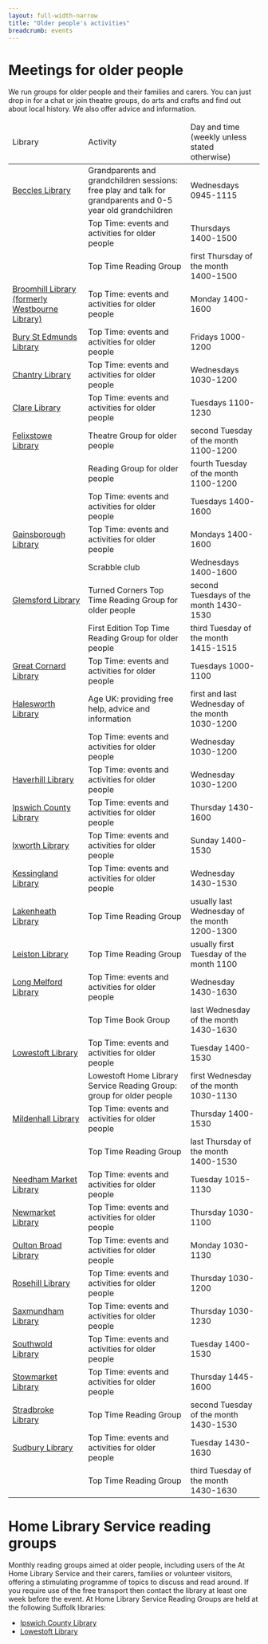 ```yaml
---
layout: full-width-narrow
title: "Older people's activities"
breadcrumb: events
---
```

# Meetings for older people

We run groups for older people and their families and carers. You can just drop in for a chat or join theatre groups, do arts and crafts and find out about local history. We also offer advice and information.

<table>
<thead>
<tr>
<td>Library</td>
<td>Activity</td>
<td>Day and time (weekly unless stated otherwise)</td>
</tr>
</thead>
<tbody>
<tr>
<td><a href="http://suffolklibraries.co.uk/branches/beccles-library/">Beccles Library</a></td>
<td>Grandparents and grandchildren sessions: free play and talk for grandparents and 0-5 year old grandchildren</td>
<td>Wednesdays 0945-1115</td>
</tr>
<tr>
<td></td>
<td>Top Time: events and activities for older people</td>
<td>Thursdays 1400-1500</td>
</tr>
<tr>
<td></td>
<td>Top Time Reading Group</td>
<td>first Thursday of the month 1400-1500</td>
</tr>
<tr>
<tr>
<td><a href="http://suffolklibraries.co.uk/branches/broomhill-library/">Broomhill Library (formerly Westbourne Library)</a></td>
<td>Top Time: events and activities for older people</td>
<td>Monday 1400-1600</td>
</tr>
<td><a href="http://suffolklibraries.co.uk/branches/bury-st-edmunds-library/">Bury St Edmunds Library</a></td>
<td>Top Time: events and activities for older people</td>
<td>Fridays 1000-1200</td>
</tr>
<tr>
<td><a href="http://suffolklibraries.co.uk/branches/chantry-library/">Chantry Library</a></td>
<td>Top Time: events and activities for older people</td>
<td>Wednesdays 1030-1200</td>
</tr>
<tr>
<td><a href="http://suffolklibraries.co.uk/branches/clare-library/">Clare Library</a></td>
<td>Top Time: events and activities for older people</td>
<td>Tuesdays 1100-1230</td>
</tr>
<tr>
<td><a href="http://suffolklibraries.co.uk/branches/felixstowe-library/">Felixstowe Library</a></td>
<td>Theatre Group for older people</td>
<td>second Tuesday of the month 1100-1200</td>
</tr>
<tr>
<td></td>
<td>Reading Group for older people</td>
<td>fourth Tuesday of the month 1100-1200</td>
</tr>
<tr>
<td></td>
<td>Top Time: events and activities for older people</td>
<td>Tuesdays 1400-1600</td>
</tr>
<tr>
<td><a href="http://suffolklibraries.co.uk/branches/gainsborough-community-library/">Gainsborough Library</a></td>
<td>Top Time: events and activities for older people</td>
<td>Mondays 1400-1600</td>
</tr>
<tr>
<td></td>
<td>Scrabble club</td>
<td>Wednesdays 1400-1600</td>
</tr>
<tr>
<td><a href="http://suffolklibraries.co.uk/branches/glemsford-library/">Glemsford Library</a></td>
<td>Turned Corners Top Time Reading Group for older people</td>
<td>second Tuesdays of the month 1430-1530</td>
</tr>
<tr>
<td></td>
<td>First Edition Top Time Reading Group for older people</td>
<td>third Tuesday of the month 1415-1515</td>
</tr>
<tr>
<td><a href="http://suffolklibraries.co.uk/branches/great-cornard-library/">Great Cornard Library</a></td>
<td>Top Time: events and activities for older people</td>
<td>Tuesdays 1000-1100</td>
</tr>
<tr>
<td><a href="http://suffolklibraries.co.uk/branches/halesworth-library/">Halesworth Library</a></td>
<td>Age UK: providing free help, advice and information</td>
<td>first and last Wednesday of the month 1030-1200</td>
</tr>
<tr>
<td></td>
<td>Top Time: events and activities for older people</td>
<td>Wednesday 1030-1200</td>
</tr>
<tr>
<td><a href="http://suffolklibraries.co.uk/branches/haverhill-library/">Haverhill Library</a></td>
<td>Top Time: events and activities for older people</td>
<td>Wednesday 1030-1200</td>
</tr>
<tr>
<td><a href="http://suffolklibraries.co.uk/branches/ipswich-county-library/">Ipswich County Library</a></td>
<td>Top Time: events and activities for older people</td>
<td>Thursday 1430-1600</td>
</tr>
<tr>
<td><a href="http://suffolklibraries.co.uk/branches/ixworth-library/">Ixworth Library</a></td>
<td>Top Time: events and activities for older people</td>
<td>Sunday 1400-1530</td>
</tr>
<tr>
<td><a href="http://suffolklibraries.co.uk/branches/kessingland-library/">Kessingland Library</a></td>
<td>Top Time: events and activities for older people</td>
<td>Wednesday 1430-1530</td>
</tr>
<tr>
<td><a href="http://suffolklibraries.co.uk/branches/lakenheath-library/">Lakenheath Library</a></td>
<td>Top Time Reading Group</td>
<td>usually last Wednesday of the month 1200-1300</td>
</tr>
<tr>
<td><a href="http://suffolklibraries.co.uk/branches/leiston-library/">Leiston Library</a></td>
<td>Top Time Reading Group</td>
<td>usually first Tuesday of the month 1100</td>
</tr>
<tr>
<td><a href="http://suffolklibraries.co.uk/branches/long-melford-library/">Long Melford Library</a></td>
<td>Top Time: events and activities for older people</td>
<td>Wednesday 1430-1630</td>
</tr>
<tr>
<td></td>
<td>Top Time Book Group</td>
<td>last Wednesday of the month 1430-1630</td>
</tr>
<tr>
<td><a href="http://suffolklibraries.co.uk/branches/lowestoft-library/">Lowestoft Library</a></td>
<td>Top Time: events and activities for older people</td>
<td>Tuesday 1400-1530</td>
</tr>
<tr>
<td></td>
<td>Lowestoft Home Library Service Reading Group: group for older people</td>
<td>first Wednesday of the month 1030-1130</td>
</tr>
<tr>
<td><a href="http://suffolklibraries.co.uk/branches/mildenhall-library/">Mildenhall Library</a></td>
<td>Top Time: events and activities for older people</td>
<td>Thursday 1400-1530</td>
</tr>
<tr>
<td></td>
<td>Top Time Reading Group</td>
<td>last Thursday of the month 1400-1530</td>
</tr>
<tr>
<td><a href="http://suffolklibraries.co.uk/branches/needham-market-library/">Needham Market Library</a></td>
<td>Top Time: events and activities for older people</td>
<td>Tuesday 1015-1130</td>
</tr>
<tr>
<td><a title="Newmarket Library" href="http://suffolklibraries.co.uk/branches/newmarket-library/">Newmarket Library</a></td>
<td>Top Time: events and activities for older people</td>
<td>Thursday 1030-1100</td>
</tr>
<tr>
<td><a href="http://suffolklibraries.co.uk/branches/oulton-broad-library/">Oulton Broad Library</a></td>
<td>Top Time: events and activities for older people</td>
<td>Monday 1030-1130</td>
</tr>
<tr>
<td><a href="http://suffolklibraries.co.uk/branches/rosehill-library/">Rosehill Library</a></td>
<td>Top Time: events and activities for older people</td>
<td>Thursday 1030-1200</td>
</tr>
<tr>
<td><a href="http://suffolklibraries.co.uk/branches/saxmundham-library/">Saxmundham Library</a></td>
<td>Top Time: events and activities for older people</td>
<td>Thursday 1030-1230</td>
</tr>
<tr>
<td><a href="http://suffolklibraries.co.uk/branches/southwold-library/">Southwold Library</a></td>
<td>Top Time: events and activities for older people</td>
<td>Tuesday 1400-1530</td>
</tr>
<tr>
<td><a href="http://suffolklibraries.co.uk/branches/stowmarket-library/">Stowmarket Library</a></td>
<td>Top Time: events and activities for older people</td>
<td>Thursday 1445-1600</td>
</tr>
<tr>
<td><a href="http://suffolklibraries.co.uk/branches/stradbroke-library/">Stradbroke Library</a></td>
<td>Top Time Reading Group</td>
<td>second Tuesday of the month 1430-1530</td>
</tr>
<tr>
<td><a href="http://suffolklibraries.co.uk/branches/sudbury-library/">Sudbury Library</a></td>
<td>Top Time: events and activities for older people</td>
<td>Tuesday 1430-1630</td>
</tr>
<tr>
<td></td>
<td>Top Time Reading Group</td>
<td>third Tuesday of the month 1430-1630</td>
</tr>
</tbody>
</table>

# Home Library Service reading groups

Monthly reading groups aimed at older people, including users of the At Home Library Service and their carers, families or volunteer visitors, offering a stimulating programme of topics to discuss and read around. If you require use of the free transport then contact the library at least one week before the event. At Home Library Service Reading Groups are held at the following Suffolk libraries:

* [Ipswich County Library](http://suffolklibraries.co.uk/branches/ipswich-county-library/)
* [Lowestoft Library](http://suffolklibraries.co.uk/branches/lowestoft-library/)
